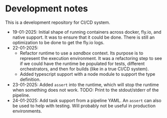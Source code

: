 # Development notes

This is a development repository for CI/CD system.

- 19-01-2025: Initial shape of running containers across docker, fly.io, and
  native support. It was to ensure that it could be done. There is still an
  optimization to be done to get the fly.io logs.
- 22-01-2025:
  - Refactor runtime to use a _sandbox_ context. Its purpose is to represent the
    execution environment. It was a refactoring step to see if we could have the
    runtime be populated for tests, different orchestrators, and then for builds
    (like in a true CI/CD system).
  - Added typescript support with a node module to support the type definition.
- 23-01-2025: Added `assert` into the runtime, which will stop the runtime when
  something does not work. TODO: Print to the stdout/stderr of the pipeline.
- 24-01-2025: Add task support from a pipeline YAML. An `assert` can also be
  used to help with testing. Will probably not be useful in production
  environments.
